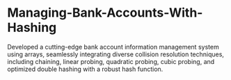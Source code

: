 # Managing-Bank-Accounts-With-Hashing
Developed a cutting-edge bank account information management system using arrays, seamlessly integrating diverse collision resolution techniques, including chaining, linear probing, quadratic probing, cubic probing, and optimized double hashing with a robust hash function. 
